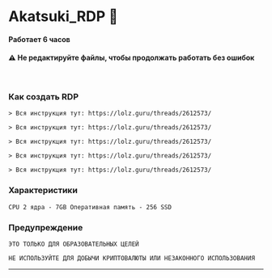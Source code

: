# Akatsuki_RDP 👾 

#### Работает 6 часов


#### ⚠ Не редактируйте файлы, чтобы продолжать работать без ошибок

<br>

### Как создать RDP 
```
> Вся инструкция тут: https://lolz.guru/threads/2612573/

> Вся инструкция тут: https://lolz.guru/threads/2612573/

> Вся инструкция тут: https://lolz.guru/threads/2612573/

> Вся инструкция тут: https://lolz.guru/threads/2612573/

> Вся инструкция тут: https://lolz.guru/threads/2612573/

```

### Характеристики
```
CPU 2 ядра - 7GB Оперативная память - 256 SSD
```

### Предупреждение
```
ЭТО ТОЛЬКО ДЛЯ ОБРАЗОВАТЕЛЬНЫХ ЦЕЛЕЙ

НЕ ИСПОЛЬЗУЙТЕ ДЛЯ ДОБЫЧИ КРИПТОВАЛЮТЫ ИЛИ НЕЗАКОННОГО ИСПОЛЬЗОВАНИЯ
```
---

